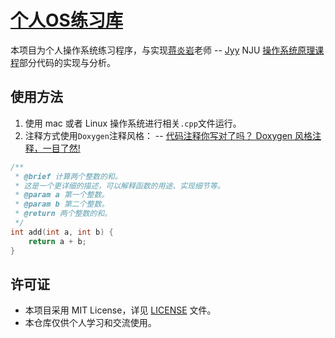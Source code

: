 # [个人OS练习库](https://github.com/NotSleeply/OSTraining)

本项目为个人操作系统练习程序，与实现[蒋炎岩](https://github.com/jiangyy)老师 -- [Jyy](https://jyywiki.cn) NJU [操作系统原理课程](https://space.bilibili.com/202224425?spm_id_from=333.1391.0.0)部分代码的实现与分析。


## 使用方法

1. 使用 mac 或者 Linux 操作系统进行相关`.cpp`文件运行。
2. 注释方式使用`Doxygen`注释风格：  -- [代码注释你写对了吗？ Doxygen 风格注释，一目了然!](https://blog.csdn.net/memoryfurong/article/details/149191128)
``` C++
/**
 * @brief 计算两个整数的和。
 * 这是一个更详细的描述，可以解释函数的用途、实现细节等。
 * @param a 第一个整数。
 * @param b 第二个整数。
 * @return 两个整数的和。
 */
int add(int a, int b) {
    return a + b;
}
```

## 许可证

- 本项目采用 MIT License，详见 [LICENSE](LICENSE) 文件。
- 本仓库仅供个人学习和交流使用。